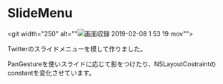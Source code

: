 # SlideMenu


<git width="250" alt=""![画面収録 2019-02-08 1 53 19 mov](https://user-images.githubusercontent.com/38667604/54079945-896f3e80-4329-11e9-9624-a3862de98b51.gif)"">

Twitterのスライドメニューを模して作りました。

PanGestureを使いスライドに応じて影をつけたり、NSLayoutCostraintのconstantを変化させています。
